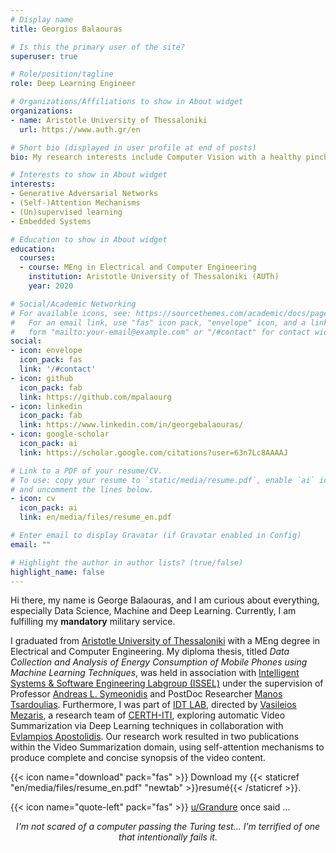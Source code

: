 ```yaml
---
# Display name
title: Georgios Balaouras

# Is this the primary user of the site?
superuser: true

# Role/position/tagline
role: Deep Learning Engineer

# Organizations/Affiliations to show in About widget
organizations:
- name: Aristotle University of Thessaloniki
  url: https://www.auth.gr/en

# Short bio (displayed in user profile at end of posts)
bio: My research interests include Computer Vision with a healthy pinch of problem solving.

# Interests to show in About widget
interests:
- Generative Adversarial Networks
- (Self-)Attention Mechanisms
- (Un)supervised learning
- Embedded Systems

# Education to show in About widget
education:
  courses:
  - course: MEng in Electrical and Computer Engineering
    institution: Aristotle University of Thessaloniki (AUTh)
    year: 2020

# Social/Academic Networking
# For available icons, see: https://sourcethemes.com/academic/docs/page-builder/#icons
#   For an email link, use "fas" icon pack, "envelope" icon, and a link in the
#   form "mailto:your-email@example.com" or "/#contact" for contact widget.
social:
- icon: envelope
  icon_pack: fas
  link: '/#contact'
- icon: github
  icon_pack: fab
  link: https://github.com/mpalaourg
- icon: linkedin
  icon_pack: fab
  link: https://www.linkedin.com/in/georgebalaouras/
- icon: google-scholar
  icon_pack: ai
  link: https://scholar.google.com/citations?user=63n7Lc8AAAAJ

# Link to a PDF of your resume/CV.
# To use: copy your resume to `static/media/resume.pdf`, enable `ai` icons in `params.toml`, 
# and uncomment the lines below.
- icon: cv
  icon_pack: ai
  link: en/media/files/resume_en.pdf

# Enter email to display Gravatar (if Gravatar enabled in Config)
email: ""

# Highlight the author in author lists? (true/false)
highlight_name: false
---
```


Hi there, my name is George Balaouras, and I am curious about everything, especially Data Science, Machine and Deep Learning. Currently, I am fulfilling my **mandatory** military service.

I graduated from [Aristotle University of Thessaloniki](https://www.auth.gr/en) with a MEng degree in Electrical and Computer Engineering. My diploma thesis, titled *Data Collection and Analysis of Energy Consumption of Mobile Phones using Machine Learning Techniques*, was held in association with [Intelligent Systems & Software Engineering Labgroup (ISSEL)](https://issel.ee.auth.gr/en/13-2/) under the supervision of Professor [Andreas L. Symeonidis](https://issel.ee.auth.gr/en/staff/andreas-l-symeonidis/) and PostDoc Researcher [Manos Tsardoulias](https://issel.ee.auth.gr/staff/emmanouil-manos-tsardoulias/). Furthermore, I was part of [IDT LAB](http://idt.iti.gr/), directed by [Vasileios Mezaris](https://www.iti.gr/~bmezaris/), a research team of [CERTH-ITI](https://www.iti.gr/iti/en/index.html), exploring automatic Video Summarization via Deep Learning techniques in collaboration with [Evlampios Apostolidis](https://www.iti.gr/iti/en/people/EVLAMPIOS_APOSTOLIDIS.html). Our research work resulted in two publications within the Video Summarization domain, using self-attention mechanisms to produce complete and concise synopsis of the video content.

{{< icon name="download" pack="fas" >}} Download my {{< staticref "en/media/files/resume_en.pdf" "newtab" >}}resumé{{< /staticref >}}.

{{< icon name="quote-left" pack="fas" >}} <a href="https://tinyurl.com/reddit-turing-test">u/Grandure</a> once said ...
<div style="text-align: center">
<i>I'm not scared of a computer passing the Turing test... I'm terrified of one that intentionally fails it. </i> </div>
